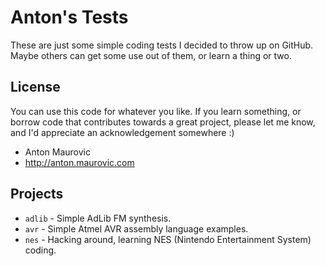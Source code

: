 # Anton's Tests

These are just some simple coding tests I decided to throw up
on GitHub. Maybe others can get some use out of them, or learn
a thing or two.


## License

You can use this code for whatever you like. If you learn something,
or borrow code that contributes towards a great project, please let
me know, and I'd appreciate an acknowledgement somewhere :)

* Anton Maurovic
* http://anton.maurovic.com


## Projects

* `adlib`	- Simple AdLib FM synthesis.
* `avr`		- Simple Atmel AVR assembly language examples.
* `nes`		- Hacking around, learning NES (Nintendo Entertainment System) coding.

